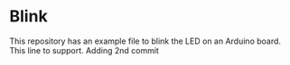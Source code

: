 # Blink

This repository has an example file to blink the LED on an Arduino board.
This line to support.
Adding 2nd commit
